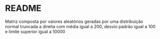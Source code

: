 # README

Matriz composta por valores aleatórios geradas por uma distribuição normal truncada a direita com média igual a 200, desvio padrão igual a 100 e limite superior igual a 10000

